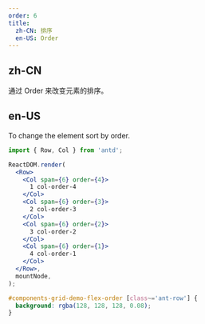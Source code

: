 ```yaml
---
order: 6
title:
  zh-CN: 排序
  en-US: Order
---
```


## zh-CN

通过 Order 来改变元素的排序。

## en-US

To change the element sort by order.

```jsx
import { Row, Col } from 'antd';

ReactDOM.render(
  <Row>
    <Col span={6} order={4}>
      1 col-order-4
    </Col>
    <Col span={6} order={3}>
      2 col-order-3
    </Col>
    <Col span={6} order={2}>
      3 col-order-2
    </Col>
    <Col span={6} order={1}>
      4 col-order-1
    </Col>
  </Row>,
  mountNode,
);
```

```css
#components-grid-demo-flex-order [class~='ant-row'] {
  background: rgba(128, 128, 128, 0.08);
}
```
